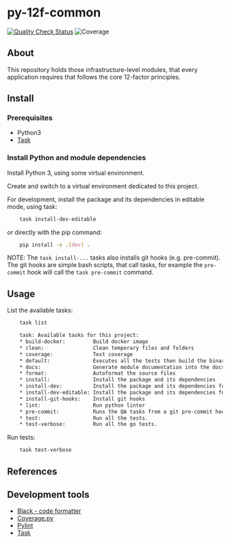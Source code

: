 # py-12f-common

[![Quality Check Status](https://github.com/tombenke/py-12f-common/workflows/Quality%20Check/badge.svg)](https://github.com/tombenke/py-12f-common)
![Coverage](./coverage.svg)

## About

This repository holds those infrastructure-level modules,
that every application requires that follows the core 12-factor principles.

## Install

### Prerequisites
- Python3
- [Task](https://taskfile.dev/#/)

### Install Python and module dependencies

Install Python 3, using some virtual environment.

Create and switch to a virtual environment dedicated to this project.

For development, install the package and its dependencies in editable mode, using task:

```bash
    task install-dev-editable
```

or directly with the pip command:

```bash
    pip install -e .[dev] .
```

NOTE:
The `task install-...` tasks also installs git hooks (e.g. pre-commit).
The git hooks are simple bash scripts, that call tasks, for example the `pre-commit` hook will call the `task pre-commit` command.

## Usage

List the available tasks:

```bash
    task list

    task: Available tasks for this project:
    * build-docker:         Build docker image
    * clean:                Clean temporary files and folders
    * coverage:             Test coverage
    * default:              Executes all the tests then build the binary.
    * docs:                 Generate module documentation into the docs/ folder
    * format:               Autoformat the source files
    * install:              Install the package and its dependencies
    * install-dev:          Install the package and its dependencies for development
    * install-dev-editable: Install the package and its dependencies for development with editablility
    * install-git-hooks:    Install git hooks
    * lint:                 Run python linter
    * pre-commit:           Runs the QA tasks from a git pre-commit hook
    * test:                 Run all the tests.
    * test-verbose:         Run all the go tests.
```

Run tests:

```bash
    task test-verbose
```

## References

## Development tools
- [Black - code formatter](https://pypi.org/project/black/)
- [Coverage.py](https://github.com/nedbat/coveragepy)
- [Pylint](https://github.com/PyCQA/pylint)
- [Task](https://taskfile.dev/#/)
